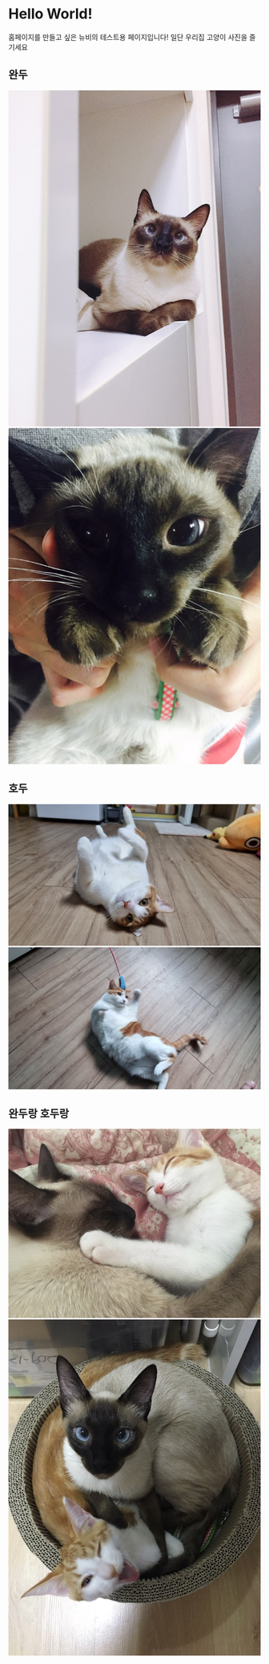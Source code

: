 # Hello World!

홈페이지를 만들고 싶은 뉴비의 테스트용 페이지입니다!
일단 우리집 고양이 사진을 즐기세요

## 완두
<img src="assets/images/wandu.jpeg" alt="logo" width="auto" height="auto" />
<img src="assets/images/wandu2.jpeg" alt="logo" width="auto" height="auto" />

## 호두
<img src="assets/images/hodu.jpeg" alt="logo" width="auto" height="auto" />
<img src="assets/images/hodu2.jpeg" alt="logo" width="auto" height="auto" />

## 완두랑 호두랑
<img src="assets/images/wandu-and-hodu.jpeg" alt="logo" width="auto" height="auto" />
<img src="assets/images/wandu-and-hodu2.jpeg" alt="logo" width="auto" height="auto" />
